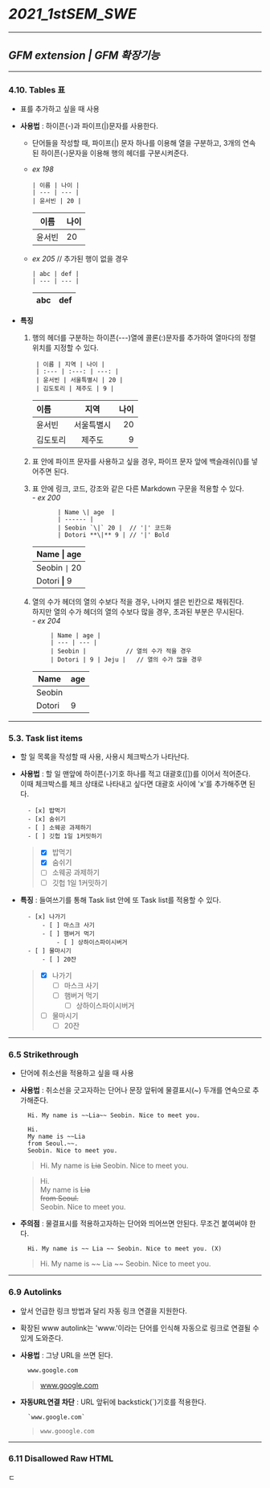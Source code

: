 # ***2021_1stSEM_SWE***

---

## ***GFM extension     |    GFM 확장기능***

---

### 4.10. Tables 표
- 표를 추가하고 싶을 때 사용
- **사용법** : 하이픈(-)과 파이프(|)문자를 사용한다.
    - 단어들을 작성할 때, 파이프(|) 문자 하나를 이용해 열을 구분하고, 3개의 연속된 하이픈(-)문자을 이용해 행의 헤더를 구분시켜준다.

    - *ex 198*
        > 
          | 이름 | 나이 |
          | --- | --- |
          | 윤서빈 | 20 |

    
     
        | 이름 | 나이 |   
        | --- | --- |
        | 윤서빈 | 20 |
        
        
    - *ex 205* // 추가된 행이 없을 경우 
        >
          | abc | def |
          | --- | --- |

        | abc | def |
        | --- | --- |


- **특징**
    1. 행의 헤더를 구분하는 하이픈(---)열에 콜론(:)문자를 추가하여 열마다의 정렬위치를 지정할 수 있다.   
        >             
            | 이름 | 지역 | 나이 |
            | :--- | :---: | ---: |
            | 윤서빈 | 서울특별시 | 20 |
            | 김도토리 | 제주도 | 9 |


        | 이름 | 지역 | 나이 |
        | :--- | :---: | ---: |
        | 윤서빈 | 서울특별시 | 20 |
        | 김도토리 | 제주도 | 9 |

     2. 표 안에 파이프 문자를 사용하고 싶을 경우, 파이프 문자 앞에 백슬래쉬(\\)를 넣어주면 된다.
     3. 표 안에 링크, 코드, 강조와 같은 다른 Markdown 구문을 적용할 수 있다.  
       - *ex 200*
         >
                   | Name \| age  | 
                   | ------ |
                   | Seobin `\|` 20 |  // '|' 코드화
                   | Dotori **\|** 9 | // '|' Bold


           | Name \| age  |
           | ------ |
           | Seobin `\|` 20 |
           | Dotori **\|** 9 |



    4. 열의 수가 헤더의 열의 수보다 적을 경우, 나머지 셀은 빈칸으로 채워진다.       
        하지만 열의 수가 헤더의 열의 수보다 많을 경우, 초과된 부분은 무시된다.  
      - *ex 204*
          >
                | Name | age |
                | --- | --- |
                | Seobin |           // 열의 수가 적을 경우
                | Dotori | 9 | Jeju |   // 열의 수가 많을 경우


        | Name | age |
        | --- | --- |
        | Seobin |
        | Dotori | 9 | Jeju |

        
---

### 5.3. Task list items
- 할 일 목록을 작성할 때 사용, 사용시 체크박스가 나타난다.
- **사용법** : 할 일 맨앞에 하이픈(-)기호 하나를 적고 대괄호([])를 이어서 적어준다.  
                이때 체크박스를 체크 상태로 나타내고 싶다면 대괄호 사이에 'x'를 추가해주면 된다.
    >
        - [x] 밥먹기  
        - [x] 숨쉬기
        - [ ] 소웨공 과제하기
        - [ ] 깃헙 1일 1커밋하기


     > - [x] 밥먹기  
     > - [x] 숨쉬기
     > - [ ] 소웨공 과제하기
     > - [ ] 깃헙 1일 1커밋하기

- **특징** : 들여쓰기를 통해 Task list 안에 또 Task list를 적용할 수 있다.
    >
        - [x] 나가기
            - [ ] 마스크 사기
            - [ ] 햄버거 먹기 
                - [ ] 상하이스파이시버거
        - [ ] 물마시기
            - [ ] 20잔

     > - [x] 나가기
     >   - [ ] 마스크 사기
     >   - [ ] 햄버거 먹기 
     >       - [ ] 상하이스파이시버거
     > - [ ] 물마시기
     >   - [ ] 20잔

---

### 6.5 Strikethrough
- 단어에 취소선을 적용하고 싶을 때 사용
- **사용법** : 취소선을 긋고자하는 단어나 문장 앞뒤에 물결표시(~) 두개를 연속으로 추가해준다.
    > 
        Hi. My name is ~~Lia~~ Seobin. Nice to meet you.
        
    >

        Hi.
        My name is ~~Lia
        from Seoul.~~.
        Seobin. Nice to meet you.
    
    > Hi. My name is ~~Lia~~ Seobin. Nice to meet you.
     
    > Hi.  
    > My name is ~~Lia  
    > from Seoul.~~  
    > Seobin. Nice to meet you.  


- **주의점** : 물결표시를 적용하고자하는 단어와 띄어쓰면 안된다. 무조건 붙여써야 한다.
    > 
        Hi. My name is ~~ Lia ~~ Seobin. Nice to meet you. (X)
        
    > Hi. My name is ~~ Lia ~~ Seobin. Nice to meet you.


---

### 6.9 Autolinks
- 앞서 언급한 링크 방법과 달리 자동 링크 연결을 지원한다.
- 확장된 www autolink는 'www.'이라는 단어를 인식해 자동으로 링크로 연결될 수 있게 도와준다.
- **사용법** : 그냥 URL을 쓰면 된다.
    > 
        www.google.com
    
    > www.google.com
   
- **자동URL연결 차단** : URL 앞뒤에 backstick(`)기호를 적용한다.
    > 
        `www.google.com`
        
    > `www.gooogle.com`
   
---

### 6.11 Disallowed Raw HTML
ㄷ
